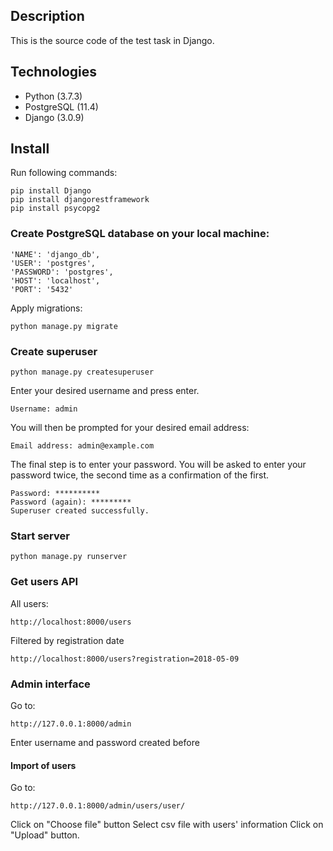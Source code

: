 
## Description
This is the source code of the test task in Django.

## Technologies
* Python (3.7.3)
* PostgreSQL (11.4)
* Django (3.0.9)

## Install
Run following commands: 
```
pip install Django
pip install djangorestframework
pip install psycopg2
```
### Create PostgreSQL database on your local machine:
```
'NAME': 'django_db',
'USER': 'postgres',
'PASSWORD': 'postgres',
'HOST': 'localhost',
'PORT': '5432'
```
Apply migrations:
```
python manage.py migrate
```
### Create superuser
```
python manage.py createsuperuser
```
Enter your desired username and press enter.
```
Username: admin
```
You will then be prompted for your desired email address:
```
Email address: admin@example.com
```
The final step is to enter your password. You will be asked to enter your password twice, the second time as a confirmation of the first.
```
Password: **********
Password (again): *********
Superuser created successfully.
```
### Start server
```
python manage.py runserver
```
### Get users API
All users:
```
http://localhost:8000/users
```
Filtered by registration date
```
http://localhost:8000/users?registration=2018-05-09
```
### Admin interface
Go to:
```
http://127.0.0.1:8000/admin
```
Enter username and password created before

#### Import of users
Go to:
```
http://127.0.0.1:8000/admin/users/user/
```
Click on "Choose file" button
Select csv file with users' information
Click on "Upload" button.
